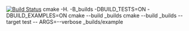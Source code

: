 [![Build Status](https://travis-ci.org/olegvasilev1999/matrix_example.svg?branch=master)](https://travis-ci.org/olegvasilev1999/matrix_example)
cmake -H. -B_builds -DBUILD_TESTS=ON -DBUILD_EXAMPLES=ON
cmake --build _builds
cmake --build _builds --target test -- ARGS=--verbose
_builds/example
```
